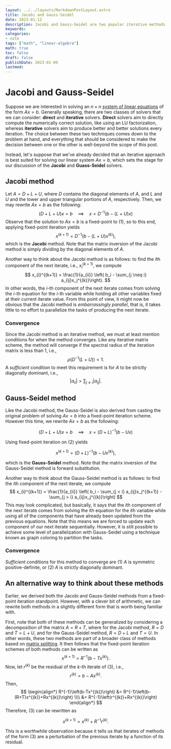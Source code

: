 ```yaml
---
layout: ../../layouts/MarkdownPostLayout.astro
title: Jacobi and Gauss-Seidel
date: 2023-01-12
description: Jacobi and Gauss-Seidel are two popular iterative methods for solving systems of linear equations.
keywords:
categories:
- note
tags: ["math", "linear-algebra"]
math: true
toc: false
draft: false
publishDate: 2023-01-09
lastmod:
---
```


# Jacobi and Gauss-Seidel

Suppose we are interested in solving an $n \times n$ [system of linear equations](https://en.wikipedia.org/wiki/System_of_linear_equations) of the form $Ax=b$. Generally speaking, there are two classes of solvers that we can consider: **direct** and **iterative** solvers. **Direct** solvers aim to directly compute the numerically correct solution, like using an LU factorization, whereas **iterative** solvers aim to produce better and better solutions every iteration. The choice between these two techniques comes down to the problem at hand, and everything that should be considered to make the decision between one or the other is well-beyond the scope of this post.

Instead, let's suppose that we've already decided that an iterative approach is best suited for solving our linear system $Ax=b$, which sets the stage for our discussion of the **Jacobi** and **Guass-Seidel** solvers.

## Jacobi method

Let $A=D+L+U$, where $D$ contains the diagonal elements of $A$, and $L$ and $U$ and the lower and upper triangular portions of $A$, respectively. Then, we may rewrite $Ax=b$ as the following:
$$
\begin{equation}
(D+L+U)x=b \quad \implies \quad x=D^{-1}(b-(L+U)x)
\end{equation}
$$
Observe that the solution to $Ax=b$ is a fixed-point to $(1)$, so to this end, applying fixed-point
iteration yields 
$$ 
x^{(k+1)} = D^{-1}\left(b-(L+U)x^{(k)}\right),
$$ 
which is the **Jacobi** method. Note that the matrix inversion of the Jacobi method is simply dividing by the diagonal elements of $A$.

Another way to think about the Jacobi method is as follows: to find the $i$th component of the next iterate, i.e., $x_i^{(k+1)}$, we compute
$$ 
x_{i}^{(k+1)} = \frac{1}{a_{ii}} \left( b_i - \sum_{j \neq i} a_{ij}x_j^{(k)}\right). 
$$
In other words, the $i$-th component of the next iterate comes from solving the $i$-th equation for the $i$-th variable while holding all other variables fixed at their current iterate value. From this point of view, it might now be obvious that the Jacobi method is *embarrassingly parallel*, that is, it takes little to no effort to parallelize the tasks of producing the next iterate.

### Convergence

Since the Jacobi method is an iterative method, we must at least mention conditions for when the method converges. Like any iterative matrix scheme, the method will converge if the spectral radius of the iteration matrix is less than 1, i.e.,
$$ \rho \left( D^{-1}(L+U) \right) < 1. $$
A *sufficient* condition to meet this requirement is for $A$ to be strictly diagonally dominant, i.e.,
$$ 
|a_{ii}| > \sum_{j \neq i} |a_{ij}|. 
$$

## Gauss-Seidel method

Like the Jacobi method, the Gauss-Seidel is also derived from casting the original problem of
solving $Ax=b$ into a fixed-point iteration scheme. However this time, we rewrite $Ax=b$ as the
following:

$$
\begin{equation}
(D+L+U)x=b \quad \implies \quad x=(D+L)^{-1}(b-Ux)
\end{equation}
$$

Using fixed-point iteration on $(2)$ yields

$$ 
x^{(k+1)} = (D+L)^{-1}\left(b-Ux^{(k)}\right),
$$

which is the **Gauss-Seidel** method. Note that the matrix inversion of the Gauss-Seidel method is forward substitution.

Another way to think about the Gauss-Seidel method is as follows: to find the $i$th component of the next iterate, we compute
$$ 
x_{i}^{(k+1)} = \frac{1}{a_{ii}} \left( b_i - \sum_{j < i} a_{ij}x_j^{(k+1)} - \sum_{j > i} a_{ij}x_j^{(k)}\right) 
$$
This may look complicated, but basically, it says that the $i$th component of the next iterate comes from solving the $i$th equation for the $i$th variable while using all of the components that have already been updated from the previous equations. Note that this means we are forced to update each component of our next iterate sequentially. However, it is still possible to achieve some level of parallelization with Gauss-Seidel using a technique known as graph coloring to partition the tasks.

### Convergence

*Sufficient* conditions for this method to converge are (1) $A$ is symmetric positive-definite, or (2) $A$ is strictly diagonally dominant.

## An alternative way to think about these methods

Earlier, we derived both the Jacobi and Gauss-Seidel methods from a fixed-point iteration standpoint. However, with a clever bit of arithmetic, we can rewrite both methods in a slightly different form that is worth being familiar with.

First, note that both of these methods can be generalized by considering a decomposition of the matrix $A=R+T$, where for the Jacobi method, $R=D$ and $T=L+U$, and for the Gauss-Seidel method, $R=D+L$ and $T=U$. In other words, these two methods are part of a broader class of methods based on [matrix splitting](https://en.wikipedia.org/wiki/Matrix_splitting). It then follows that the fixed-point iteration schemes of both methods can be written as
$$
\begin{equation}
x^{(k+1)} = R^{-1}\left(b-Tx^{(k)}\right).
\end{equation}
$$
Now, let $r^{(k)}$ be the residual of the $k$-th iterate of $(3)$, i.e.,
$$
r^{(k)} = b - Ax^{(k)}.
$$
Then,
$$
\begin{align*}
R^{-1}\left(b-Tx^{(k)}\right) &= R^{-1}\left(b-(R+T)x^{(k)}+Rx^{(k)}\right) \\\\ &=
R^{-1}\left(r^{(k)}+Rx^{(k)}\right)
\end{align*}
$$
Therefore, $(3)$ can be rewritten as

$$
\begin{equation}
x^{(k+1)} = x^{(k)} + R^{-1}r^{(k)}.
\end{equation}
$$

This is a worthwhile observation because it tells us that iterates of methods of the form $(3)$ are a perturbation of the previous iterate by a function of its residual.
